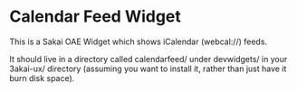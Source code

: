 # Calendar Feed Widget

This is a Sakai OAE Widget which shows iCalendar (webcal://) feeds.

It should live in a directory called calendarfeed/ under devwidgets/ in your
3akai-ux/ directory (assuming you want to install it, rather than just have it
burn disk space).
